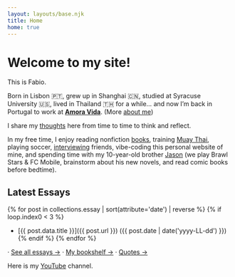 ```yaml
---
layout: layouts/base.njk
title: Home
home: true
---
```


# Welcome to my site!

This is Fabio.

Born in Lisbon 🇵🇹, grew up in Shanghai 🇨🇳, studied at Syracuse University 🇺🇸, lived in Thailand 🇹🇭 for a while… and now I’m back in Portugal to work at **[Amora Vida](https://www.amora-vida.com/)**. (More [about me](/about/))

I share my [thoughts](/blog/) here from time to time to think and reflect.

In my free time, I enjoy reading nonfiction [books](/library/), training [Muay Thai](https://youtu.be/b-5bljm8tSk), playing soccer, [interviewing](https://youtu.be/034gmmUK8vc) friends, vibe-coding this personal website of mine, and spending time with my 10-year-old brother [Jason](https://youtu.be/dF_8LnEW9QU?si=Wl7bBf9lCH_KhuzK) (we play Brawl Stars & FC Mobile, brainstorm about his new novels, and read comic books before bedtime).


## Latest Essays
{% for post in collections.essay | sort(attribute='date') | reverse %}
  {% if loop.index0 < 3 %}
- [{{ post.data.title }}]({{ post.url }}) ({{ post.date | date('yyyy-LL-dd') }})
  {% endif %}
{% endfor %}



<p class="home-cta">
  · <a href="/essay/">See all essays →</a> 
  · <a href="/bookshelf/">My bookshelf →</a>
  · <a href="/quotes/">Quotes →</a>
</p>

Here is my [YouTube](https://www.youtube.com/@fabio_xie) channel.